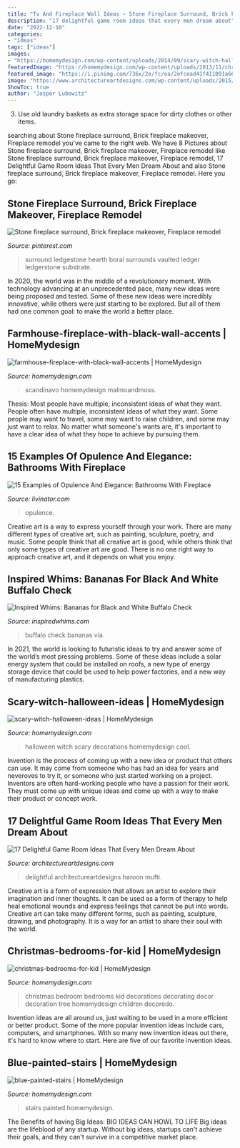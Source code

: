 ```yaml
---
title: "Tv And Fireplace Wall Ideas ~ Stone Fireplace Surround, Brick Fireplace Makeover, Fireplace Remodel"
description: "17 delightful game room ideas that every men dream about"
date: "2022-12-10"
categories:
- "ideas"
tags: ["ideas"]
images:
- "https://homemydesign.com/wp-content/uploads/2014/09/scary-witch-halloween-ideas.jpg"
featuredImage: "https://homemydesign.com/wp-content/uploads/2013/11/christmas-bedrooms-for-kid.jpg"
featured_image: "https://i.pinimg.com/736x/2e/fc/ea/2efcead41f411091a66114998286aa6c.jpg"
image: "https://www.architectureartdesigns.com/wp-content/uploads/2015/10/1210.jpg"
ShowToc: true
author: "Jasper Lubowitz"
---
```



3. Use old laundry baskets as extra storage space for dirty clothes or other items.

	

		
searching about Stone fireplace surround, Brick fireplace makeover, Fireplace remodel you've came to the right web. We have 8 Pictures about Stone fireplace surround, Brick fireplace makeover, Fireplace remodel like Stone fireplace surround, Brick fireplace makeover, Fireplace remodel, 17 Delightful Game Room Ideas That Every Men Dream About and also Stone fireplace surround, Brick fireplace makeover, Fireplace remodel. Here you go:
		
    
## Stone Fireplace Surround, Brick Fireplace Makeover, Fireplace Remodel

<img loading=lazy src="https://i.pinimg.com/736x/2e/fc/ea/2efcead41f411091a66114998286aa6c.jpg" onerror="this.onerror=null;this.src='https://tse2.mm.bing.net/th?id=OIP.7wdKe78BZm9imITfF1SszQHaNK&amp;pid=15.1';" alt="Stone fireplace surround, Brick fireplace makeover, Fireplace remodel">

_Source: pinterest.com_

>surround ledgestone hearth boral surrounds vaulted ledger ledgerstone substrate. 

	

In 2020, the world was in the middle of a revolutionary moment. With technology advancing at an unprecedented pace, many new ideas were being proposed and tested. Some of these new ideas were incredibly innovative, while others were just starting to be explored. But all of them had one common goal: to make the world a better place.

    
## Farmhouse-fireplace-with-black-wall-accents | HomeMydesign

<img loading=lazy src="https://homemydesign.com/wp-content/uploads/2020/09/farmhouse-fireplace-with-black-wall-accents.jpg" onerror="this.onerror=null;this.src='https://tse1.mm.bing.net/th?id=OIP.tFebmIpHlRjKYRGIgSQvNQHaNK&amp;pid=15.1';" alt="farmhouse-fireplace-with-black-wall-accents | HomeMydesign">

_Source: homemydesign.com_

>scandinavo homemydesign malmoandmoss. 

	

Thesis: Most people have multiple, inconsistent ideas of what they want.
People often have multiple, inconsistent ideas of what they want. Some people may want to travel, some may want to raise children, and some may just want to relax. No matter what someone's wants are, it's important to have a clear idea of what they hope to achieve by pursuing them.

    
## 15 Examples Of Opulence And Elegance: Bathrooms With Fireplace

<img loading=lazy src="https://livinator.com/wp-content/uploads/2015/07/Bathrooms-With-Fireplace-10.jpg" onerror="this.onerror=null;this.src='https://tse2.mm.bing.net/th?id=OIP.0ghjURdH1H0bAgDwOIKdpwHaJ8&amp;pid=15.1';" alt="15 Examples of Opulence And Elegance: Bathrooms With Fireplace">

_Source: livinator.com_

>opulence. 

	

Creative art is a way to express yourself through your work. There are many different types of creative art, such as painting, sculpture, poetry, and music. Some people think that all creative art is good, while others think that only some types of creative art are good. There is no one right way to approach creative art, and it depends on what you enjoy.

    
## Inspired Whims: Bananas For Black And White Buffalo Check

<img loading=lazy src="http://4.bp.blogspot.com/-A21lEY66w9g/Um6uy9G9LSI/AAAAAAAAZZY/P0GOM4T0JRE/s1600/buffalo+check+room+divider.jpg" onerror="this.onerror=null;this.src='https://tse1.mm.bing.net/th?id=OIP.rwCtZxA9Ip0fUtNWBbyOMQAAAA&amp;pid=15.1';" alt="Inspired Whims: Bananas for Black and White Buffalo Check">

_Source: inspiredwhims.com_

>buffalo check bananas via. 

	

In 2021, the world is looking to futuristic ideas to try and answer some of the world’s most pressing problems. Some of these ideas include a solar energy system that could be installed on roofs, a new type of energy storage device that could be used to help power factories, and a new way of manufacturing plastics.

    
## Scary-witch-halloween-ideas | HomeMydesign

<img loading=lazy src="https://homemydesign.com/wp-content/uploads/2014/09/scary-witch-halloween-ideas.jpg" onerror="this.onerror=null;this.src='https://tse4.mm.bing.net/th?id=OIP.8evDhqxCN08RXIFqNuSIzAHaJ4&amp;pid=15.1';" alt="scary-witch-halloween-ideas | HomeMydesign">

_Source: homemydesign.com_

>halloween witch scary decorations homemydesign cool. 

	

Invention is the process of coming up with a new idea or product that others can use. It may come from someone who has had an idea for years and neveroves to try it, or someone who just started working on a project. Inventors are often hard-working people who have a passion for their work. They must come up with unique ideas and come up with a way to make their product or concept work.

    
## 17 Delightful Game Room Ideas That Every Men Dream About

<img loading=lazy src="https://www.architectureartdesigns.com/wp-content/uploads/2015/10/1210.jpg" onerror="this.onerror=null;this.src='https://tse4.mm.bing.net/th?id=OIP.umo9sCHuifEUi1qgLhY-KwHaE8&amp;pid=15.1';" alt="17 Delightful Game Room Ideas That Every Men Dream About">

_Source: architectureartdesigns.com_

>delightful architectureartdesigns haroon mufti. 

	

Creative art is a form of expression that allows an artist to explore their imagination and inner thoughts. It can be used as a form of therapy to help heal emotional wounds and express feelings that cannot be put into words. Creative art can take many different forms, such as painting, sculpture, drawing, and photography. It is a way for an artist to share their soul with the world.

    
## Christmas-bedrooms-for-kid | HomeMydesign

<img loading=lazy src="https://homemydesign.com/wp-content/uploads/2013/11/christmas-bedrooms-for-kid.jpg" onerror="this.onerror=null;this.src='https://tse4.mm.bing.net/th?id=OIP.rkLzyR1JdCmEWY7yZwWkrgHaLS&amp;pid=15.1';" alt="christmas-bedrooms-for-kid | HomeMydesign">

_Source: homemydesign.com_

>christmas bedroom bedrooms kid decorations decorating decor decoration tree homemydesign children decoredo. 

	

Invention ideas are all around us, just waiting to be used in a more efficient or better product. Some of the more popular invention ideas include cars, computers, and smartphones. With so many new invention ideas out there, it's hard to know where to start. Here are five of our favorite invention ideas.

    
## Blue-painted-stairs | HomeMydesign

<img loading=lazy src="https://homemydesign.com/wp-content/uploads/2014/09/blue-painted-stairs.jpg" onerror="this.onerror=null;this.src='https://tse4.mm.bing.net/th?id=OIP.e4T2kiDiAu2etJxqvSd-nwHaLH&amp;pid=15.1';" alt="blue-painted-stairs | HomeMydesign">

_Source: homemydesign.com_

>stairs painted homemydesign. 

	

The Benefits of having Big Ideas:
BIG IDEAS CAN HOWL TO LIFE
Big ideas are the lifeblood of any startup. Without big ideas, startups can't achieve their goals, and they can't survive in a competitive market place.


